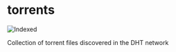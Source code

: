 torrents 
========
![Indexed](https://img.shields.io/badge/indexed-75668-blue)

Collection of torrent files discovered in the DHT network
